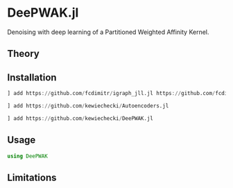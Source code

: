 # DeePWAK.jl

Denoising with deep learning of a Partitioned Weighted Affinity Kernel.

## Theory

## Installation

```julia
] add https://github.com/fcdimitr/igraph_jll.jl https://github.com/fcdimitr/leiden_jll.jl https://github.com/pitsianis/Leiden.jl 
```

```julia
] add https://github.com/kewiechecki/Autoencoders.jl
```

```julia
] add https://github.com/kewiechecki/DeePWAK.jl
```

## Usage

```julia
using DeePWAK
```

## Limitations

